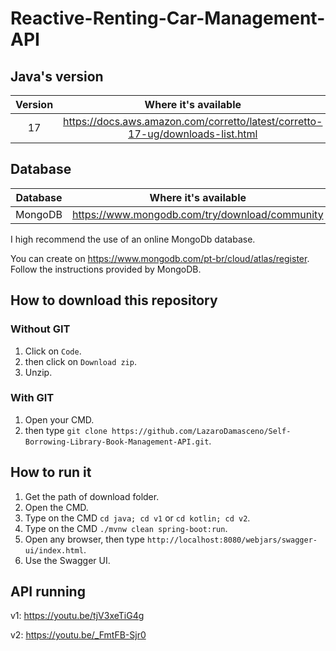 # Reactive-Renting-Car-Management-API

## Java's version

| Version | Where it's available |
|:-------:|:--------------------:|
|   17    |             https://docs.aws.amazon.com/corretto/latest/corretto-17-ug/downloads-list.html         |

## Database

|Database|Where it's available|
|:-:|:-:|
|MongoDB|https://www.mongodb.com/try/download/community|

I high recommend the use of an online MongoDb database.

You can create on https://www.mongodb.com/pt-br/cloud/atlas/register. Follow the instructions provided by MongoDB.

## How to download this repository

### Without GIT

1. Click on ``Code``.
2. then click on ``Download zip``.
3. Unzip.

### With GIT

1. Open your CMD.
2. then type ``git clone https://github.com/LazaroDamasceno/Self-Borrowing-Library-Book-Management-API.git``.

## How to run it

1. Get the path of download folder.
2. Open the CMD.
3. Type on the CMD ``cd java; cd v1`` or `cd kotlin; cd v2`.
4. Type on the CMD ``./mvnw clean spring-boot:run``.
5. Open any browser, then type ``http://localhost:8080/webjars/swagger-ui/index.html``.
6. Use the Swagger UI.

## API running

v1: https://youtu.be/tjV3xeTiG4g

v2: https://youtu.be/_FmtFB-Sjr0

